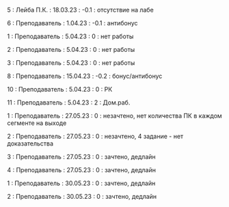 5 : Лейба П.К. : 18.03.23 : -0.1 : отсутствие на лабе

6 : Преподаватель : 1.04.23 : -0.1 : антибонус

1 : Преподаватель : 5.04.23 : 0 : нет работы

2 : Преподаватель : 5.04.23 : 0 : нет работы

3 : Преподаватель : 5.04.23 : 0 : нет работы

8 : Преподаватель : 15.04.23 : -0.2 : бонус/антибонус

10 : Преподаватель : 5.04.23 : 0 : РК

11 : Преподаватель : 5.04.23 : 2 : Дом.раб.

1 : Преподаватель : 27.05.23 : 0 : незачтено, нет количества ПК в каждом сегменте на выходе

2 : Преподаватель : 27.05.23 : 0 : незачтено, 4 задание - нет доказательства

3 : Преподаватель : 27.05.23 : 0 : зачтено, дедлайн

4 : Преподаватель : 27.05.23 : 0 : зачтено, дедлайн

1 : Преподаватель : 30.05.23 : 0 : зачтено, дедлайн

2 : Преподаватель : 30.05.23 : 0 : зачтено, дедлайн
